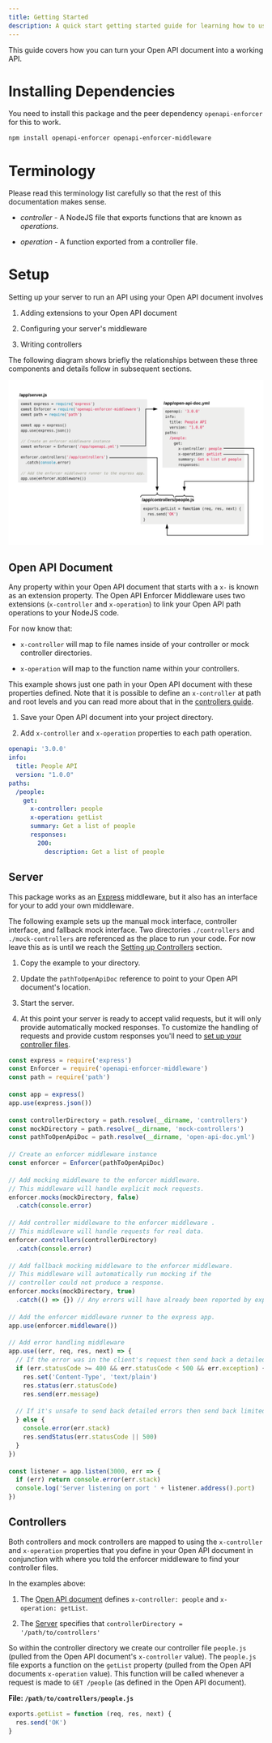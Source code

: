 ```yaml
---
title: Getting Started
description: A quick start getting started guide for learning how to use the Open API Enforcer middleware package.
---
```


This guide covers how you can turn your Open API document into a working API.

# Installing Dependencies

You need to install this package and the peer dependency `openapi-enforcer` for this to work.

```bash
npm install openapi-enforcer openapi-enforcer-middleware
```

# Terminology

Please read this terminology list carefully so that the rest of this documentation makes sense.

- *controller* - A NodeJS file that exports functions that are known as *operations*.

- *operation* - A function exported from a controller file.

# Setup

Setting up your server to run an API using your Open API document involves

1. Adding extensions to your Open API document

2. Configuring your server's middleware

3. Writing controllers

The following diagram shows briefly the relationships between these three components and details follow in subsequent sections.

![Overview](overview.png)

## Open API Document

Any property within your Open API document that starts with a `x-` is known as an extension property. The Open API Enforcer Middleware uses two extensions (`x-controller` and `x-operation`) to link your Open API path operations to your NodeJS code.

For now know that:

- `x-controller` will map to file names inside of your controller or mock controller directories.

- `x-operation` will map to the function name within your controllers.

This example shows just one path in your Open API document with these properties defined. Note that it is possible to define an `x-controller` at path and root levels and you can read more about that in the [controllers guide](./guide/controllers.md).

1. Save your Open API document into your project directory.

2. Add `x-controller` and `x-operation` properties to each path operation.

```yml
openapi: '3.0.0'
info:
  title: People API
  version: "1.0.0"
paths:
  /people:
    get:
      x-controller: people
      x-operation: getList
      summary: Get a list of people
      responses:
        200:
          description: Get a list of people
```

## Server

This package works as an [Express](https://expressjs.com) middleware, but it also has an interface for your to add your own middleware.

The following example sets up the manual mock interface, controller interface, and fallback mock interface. Two directories `./controllers` and `./mock-controllers` are referenced as the place to run your code. For now leave this as is until we reach the [Setting up Controllers](#controllers) section.

1. Copy the example to your directory.

2. Update the `pathToOpenApiDoc` reference to point to your Open API document's location.

3. Start the server.

4. At this point your server is ready to accept valid requests, but it will only provide automatically mocked responses. To customize the handling of requests and provide custom responses you'll need to [set up your controller files](#controllers).

```js
const express = require('express')
const Enforcer = require('openapi-enforcer-middleware')
const path = require('path')

const app = express()
app.use(express.json())

const controllerDirectory = path.resolve(__dirname, 'controllers')
const mockDirectory = path.resolve(__dirname, 'mock-controllers') 
const pathToOpenApiDoc = path.resolve(__dirname, 'open-api-doc.yml')

// Create an enforcer middleware instance
const enforcer = Enforcer(pathToOpenApiDoc)

// Add mocking middleware to the enforcer middleware.
// This middleware will handle explicit mock requests.
enforcer.mocks(mockDirectory, false)
  .catch(console.error)

// Add controller middleware to the enforcer middleware .
// This middleware will handle requests for real data.
enforcer.controllers(controllerDirectory)
  .catch(console.error)

// Add fallback mocking middleware to the enforcer middleware.
// This middleware will automatically run mocking if the
// controller could not produce a response.
enforcer.mocks(mockDirectory, true)
  .catch(() => {}) // Any errors will have already been reported by explicit mock middleware

// Add the enforcer middleware runner to the express app.
app.use(enforcer.middleware())

// Add error handling middleware
app.use((err, req, res, next) => {
  // If the error was in the client's request then send back a detailed report
  if (err.statusCode >= 400 && err.statusCode < 500 && err.exception) {
    res.set('Content-Type', 'text/plain')
    res.status(err.statusCode)
    res.send(err.message)
    
  // If it's unsafe to send back detailed errors then send back limited error information
  } else {
    console.error(err.stack)
    res.sendStatus(err.statusCode || 500)
  }
})

const listener = app.listen(3000, err => {
  if (err) return console.error(err.stack)
  console.log('Server listening on port ' + listener.address().port)
})
```

## Controllers

Both controllers and mock controllers are mapped to using the `x-controller` and `x-operation` properties that you define in your Open API document in conjunction with where you told the enforcer middleware to find your controller files.

In the examples above:
 
1. The [Open API document](#open-api-document) defines `x-controller: people` and `x-operation: getList`.

2. The [Server](#server) specifies that `controllerDirectory = '/path/to/controllers'`

So within the controller directory we create our controller file `people.js` (pulled from the Open API document's `x-controller` value). The `people.js` file exports a function on the `getList` property (pulled from the Open API documents `x-operation` value). This function will be called whenever a request is made to `GET /people` (as defined in the Open API document).

**File: `/path/to/controllers/people.js`**

```js
exports.getList = function (req, res, next) {
  res.send('OK')
}
``` 

